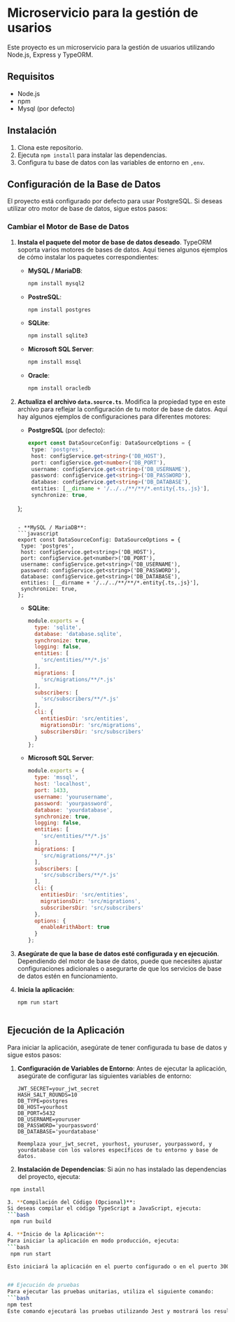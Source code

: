 # Microservicio para la gestión de usarios

Este proyecto es un microservicio para la gestión de usuarios utilizando Node.js, Express y TypeORM.

## Requisitos

- Node.js
- npm
- Mysql (por defecto)

## Instalación

1. Clona este repositorio.
2. Ejecuta `npm install` para instalar las dependencias.
3. Configura tu base de datos con las variables de entorno en `,env`.

## Configuración de la Base de Datos

El proyecto está configurado por defecto para usar PostgreSQL. Si deseas utilizar otro motor de base de datos, sigue estos pasos:

### Cambiar el Motor de Base de Datos

1. **Instala el paquete del motor de base de datos deseado**. TypeORM soporta varios motores de bases de datos. Aquí tienes algunos ejemplos de cómo instalar los paquetes correspondientes:

   - **MySQL / MariaDB**:
     ```bash
     npm install mysql2
     ```
  
   - **PostreSQL**:
     ```bash
     npm install postgres
     ```

   - **SQLite**:
     ```bash
     npm install sqlite3
     ```

   - **Microsoft SQL Server**:
     ```bash
     npm install mssql
     ```

   - **Oracle**:
     ```bash
     npm install oracledb
     ```

2. **Actualiza el archivo `data.source.ts`**. Modifica la propiedad type en este archivo para reflejar la configuración de tu motor de base de datos. Aquí hay algunos ejemplos de configuraciones para diferentes motores:

   - **PostgreSQL** (por defecto):
     ```typescript
     export const DataSourceConfig: DataSourceOptions = {
      type: 'postgres',
      host: configService.get<string>('DB_HOST'),
      port: configService.get<number>('DB_PORT'),
      username: configService.get<string>('DB_USERNAME'),
      password: configService.get<string>('DB_PASSWORD'),
      database: configService.get<string>('DB_DATABASE'),
      entities: [__dirname + '/../../**/**/*.entity{.ts,.js}'],
      synchronize: true,
    };
     ```

   - **MySQL / MariaDB**:
     ```javascript
     export const DataSourceConfig: DataSourceOptions = {
      type: 'postgres',
      host: configService.get<string>('DB_HOST'),
      port: configService.get<number>('DB_PORT'),
      username: configService.get<string>('DB_USERNAME'),
      password: configService.get<string>('DB_PASSWORD'),
      database: configService.get<string>('DB_DATABASE'),
      entities: [__dirname + '/../../**/**/*.entity{.ts,.js}'],
      synchronize: true,
    };
     ```

   - **SQLite**:
     ```javascript
     module.exports = {
       type: 'sqlite',
       database: 'database.sqlite',
       synchronize: true,
       logging: false,
       entities: [
         'src/entities/**/*.js'
       ],
       migrations: [
         'src/migrations/**/*.js'
       ],
       subscribers: [
         'src/subscribers/**/*.js'
       ],
       cli: {
         entitiesDir: 'src/entities',
         migrationsDir: 'src/migrations',
         subscribersDir: 'src/subscribers'
       }
     };
     ```

   - **Microsoft SQL Server**:
     ```javascript
     module.exports = {
       type: 'mssql',
       host: 'localhost',
       port: 1433,
       username: 'yourusername',
       password: 'yourpassword',
       database: 'yourdatabase',
       synchronize: true,
       logging: false,
       entities: [
         'src/entities/**/*.js'
       ],
       migrations: [
         'src/migrations/**/*.js'
       ],
       subscribers: [
         'src/subscribers/**/*.js'
       ],
       cli: {
         entitiesDir: 'src/entities',
         migrationsDir: 'src/migrations',
         subscribersDir: 'src/subscribers'
       },
       options: {
         enableArithAbort: true
       }
     };
     ```

3. **Asegúrate de que la base de datos esté configurada y en ejecución**. Dependiendo del motor de base de datos, puede que necesites ajustar configuraciones adicionales o asegurarte de que los servicios de base de datos estén en funcionamiento.

4. **Inicia la aplicación**:
   ```bash
   npm run start



## Ejecución de la Aplicación

Para iniciar la aplicación, asegúrate de tener configurada tu base de datos y sigue estos pasos:

1. **Configuración de Variables de Entorno**:
   Antes de ejecutar la aplicación, asegúrate de configurar las siguientes variables de entorno:

   ```dotenv
   JWT_SECRET=your_jwt_secret
   HASH_SALT_ROUNDS=10
   DB_TYPE=postgres
   DB_HOST=yourhost
   DB_PORT=5432
   DB_USERNAME=youruser
   DB_PASSWORD='yourpassword'
   DB_DATABASE='yourdatabase'

   Reemplaza your_jwt_secret, yourhost, youruser, yourpassword, y yourdatabase con los valores específicos de tu entorno y base de datos.

2. **Instalación de Dependencias**:
  Si aún no has instalado las dependencias del proyecto, ejecuta:
  ```bash
   npm install

3. **Compilación del Código (Opcional)**:
  Si deseas compilar el código TypeScript a JavaScript, ejecuta:
  ```bash
   npm run build

4. **Inicio de la Aplicación**:
  Para iniciar la aplicación en modo producción, ejecuta:
  ```bash
   npm run start
  
  Esto iniciará la aplicación en el puerto configurado o en el puerto 3000 si process.env.PORT no está definido.


## Ejecución de pruebas
Para ejecutar las pruebas unitarias, utiliza el siguiente comando:
```bash
  npm test
Este comando ejecutará las pruebas utilizando Jest y mostrará los resultados en la consola.